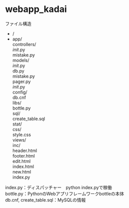 # webapp_kadai

ファイル構造  

* /  
*  app/  
    controllers/  
      _init_.py  
      mistake.py  
    models/  
      _init_.py  
      db.py  
      mistake.py  
      pager.py  
    _init_.py  
  config/  
    db.cnf  
  libs/  
    bottle.py  
  sql/  
    create_table.sql  
  stat/  
    css/  
      style.css  
  views/  
    inc/  
      header.html  
      footer.html  
    edit.html  
    index.html  
    new.html  
  index.py  
    
  index.py：ディスパッチャー　python index.pyで稼働  
  bottle.py：PythonのWebアプリフレームワークbottleの本体  
  db.cnf, create_table.sql：MySQLの情報  
